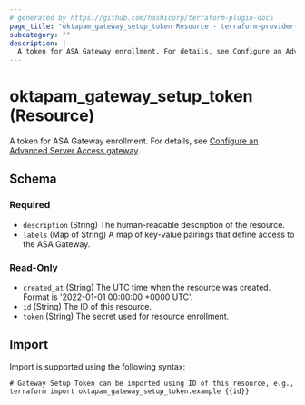 ```yaml
---
# generated by https://github.com/hashicorp/terraform-plugin-docs
page_title: "oktapam_gateway_setup_token Resource - terraform-provider-oktapam"
subcategory: ""
description: |-
  A token for ASA Gateway enrollment. For details, see Configure an Advanced Server Access gateway https://help.okta.com/asa/en-us/Content/Topics/Adv_Server_Access/docs/gateway-configure.htm.
---
```


# oktapam_gateway_setup_token (Resource)

A token for ASA Gateway enrollment. For details, see [Configure an Advanced Server Access gateway](https://help.okta.com/asa/en-us/Content/Topics/Adv_Server_Access/docs/gateway-configure.htm).



<!-- schema generated by tfplugindocs -->
## Schema

### Required

- `description` (String) The human-readable description of the resource.
- `labels` (Map of String) A map of key-value pairings that define access to the ASA Gateway.

### Read-Only

- `created_at` (String) The UTC time when the resource was created. Format is '2022-01-01 00:00:00 +0000 UTC'.
- `id` (String) The ID of this resource.
- `token` (String) The secret used for resource enrollment.

## Import

Import is supported using the following syntax:

```shell
# Gateway Setup Token can be imported using ID of this resource, e.g.,
terraform import oktapam_gateway_setup_token.example {{id}}
```
